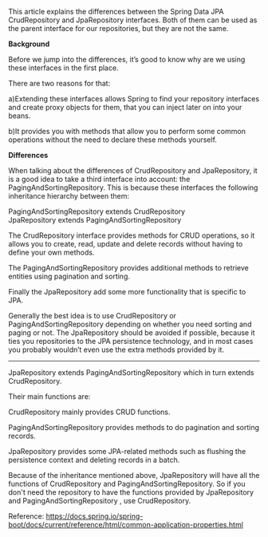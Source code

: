 
This article explains the differences between the Spring Data JPA CrudRepository and JpaRepository interfaces. 
Both of them can be used as the parent interface for our repositories, but they are not the same.

<b>Background</b>

Before we jump into the differences, it’s good to know why are we using these interfaces in the first place. 

There are two reasons for that:

a)Extending these interfaces allows Spring to find your repository interfaces and create proxy objects for them, that you can inject later on into your beans.

b)It provides you with methods that allow you to perform some common operations without the need to declare these methods yourself.

<b>Differences</b>
  
When talking about the differences of CrudRepository and JpaRepository, it is a good idea to take a third interface into account: the PagingAndSortingRepository. This is because these interfaces the following inheritance hierarchy between them:


 PagingAndSortingRepository extends CrudRepository
 <br/>
 JpaRepository extends PagingAndSortingRepository


The CrudRepository interface provides methods for CRUD operations, so it allows you to create, read, update and delete records without having to define your own methods. 

The PagingAndSortingRepository provides additional methods to retrieve entities using pagination and sorting. 

Finally the JpaRepository add some more functionality that is specific to JPA.

Generally the best idea is to use CrudRepository or PagingAndSortingRepository depending on whether you need sorting and paging or not. The JpaRepository should be avoided if possible, because it ties you repositories to the JPA persistence technology, and in most cases you probably wouldn’t even use the extra methods provided by it.

______________________________________________________________________________________________________________________________________


JpaRepository extends PagingAndSortingRepository which in turn extends CrudRepository.

Their main functions are:

CrudRepository mainly provides CRUD functions.

PagingAndSortingRepository provides methods to do pagination and sorting records.

JpaRepository provides some JPA-related methods such as flushing the persistence context and deleting records in a batch.

Because of the inheritance mentioned above, JpaRepository will have all the functions of CrudRepository and PagingAndSortingRepository. 
So if you don't need the repository to have the functions provided by JpaRepository and PagingAndSortingRepository , use CrudRepository.

Reference:
https://docs.spring.io/spring-boot/docs/current/reference/html/common-application-properties.html

